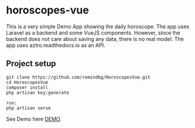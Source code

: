 # horoscopes-vue
This is a very simple Demo App showing the daily horoscope. The app uses Laravel as a backend and some VueJS components. However, since the backend does not care about saving any data, there is no real model. The app uses aztro.readthedocs.io as an API.

## Project setup
```
git clone https://github.com/remindbg/HoroscopesVue.git 
cd HoroscopesVue
composer install
php artisan key:generate

run: 
php artisan serve
```



See Demo here [DEMO](http://blooming-tor-87451.herokuapp.com).
